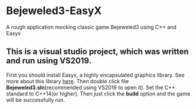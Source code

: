 # Bejeweled3-EasyX
A rough application mocking classic game Bejeweled3 using C++ and Easyx
## This is a visual studio project, which was written and run using VS2019.
First you should install Easyx, a highly encapsulated graphics library. See more about this library [here](https://easyx.cn/).
Then double click file **Bejeweled3.sln**(recommended using VS2019 to open it). Set the C++ standard to C++14(or higher).
Then just click the **build** option and the game will be successfully run.
